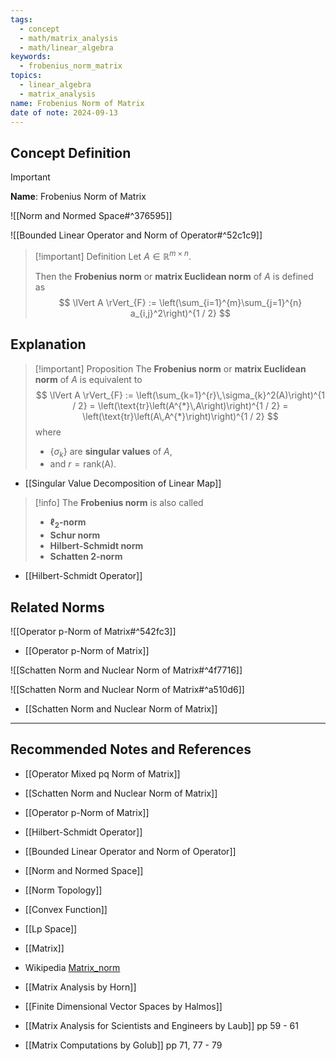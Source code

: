 ```yaml
---
tags:
  - concept
  - math/matrix_analysis
  - math/linear_algebra
keywords:
  - frobenius_norm_matrix
topics:
  - linear_algebra
  - matrix_analysis
name: Frobenius Norm of Matrix
date of note: 2024-09-13
---
```


## Concept Definition

>[!important]
>**Name**: Frobenius Norm of Matrix

![[Norm and Normed Space#^376595]]

![[Bounded Linear Operator and Norm of Operator#^52c1c9]]

>[!important] Definition
>Let $A \in \mathbb{R}^{m\times n}$. 
>
>Then the **Frobenius norm** or **matrix Euclidean norm** of $A$ is defined as 
>$$
>\lVert A \rVert_{F} := \left(\sum_{i=1}^{m}\sum_{j=1}^{n} a_{i,j}^2\right)^{1 / 2}
>$$

## Explanation

>[!important] Proposition
>The **Frobenius norm** or **matrix Euclidean norm** of $A$ is equivalent to
>$$
>\lVert A \rVert_{F} := \left(\sum_{k=1}^{r}\,\sigma_{k}^2(A)\right)^{1 / 2} = \left(\text{tr}\left(A^{*}\,A\right)\right)^{1 / 2} = \left(\text{tr}\left(A\,A^{*}\right)\right)^{1 / 2} 
>$$
>where 
>- $\{ \sigma_{k} \}$ are **singular values** of $A$, 
>- and $r = \text{rank(A)}$.

- [[Singular Value Decomposition of Linear Map]]


>[!info]
>The **Frobenius norm** is also called
>- **$\ell_{2}$-norm**
>- **Schur norm**
>- **Hilbert-Schmidt norm**
>- **Schatten 2-norm**

- [[Hilbert-Schmidt Operator]]

## Related Norms 

![[Operator p-Norm of Matrix#^542fc3]]

- [[Operator p-Norm of Matrix]]

![[Schatten Norm and Nuclear Norm of Matrix#^4f7716]]

![[Schatten Norm and Nuclear Norm of Matrix#^a510d6]]

- [[Schatten Norm and Nuclear Norm of Matrix]]





-----------
##  Recommended Notes and References


- [[Operator Mixed pq Norm of Matrix]]
- [[Schatten Norm and Nuclear Norm of Matrix]]
- [[Operator p-Norm of Matrix]]


- [[Hilbert-Schmidt Operator]]
- [[Bounded Linear Operator and Norm of Operator]]
- [[Norm and Normed Space]]
- [[Norm Topology]]
- [[Convex Function]]

- [[Lp Space]]
- [[Matrix]]
- Wikipedia [Matrix_norm](https://en.wikipedia.org/wiki/Matrix_norm)
- [[Matrix Analysis by Horn]]
- [[Finite Dimensional Vector Spaces by Halmos]]
- [[Matrix Analysis for Scientists and Engineers by Laub]] pp 59 - 61
- [[Matrix Computations by Golub]] pp 71, 77 - 79